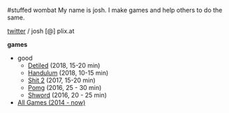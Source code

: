#stuffed wombat
My name is josh. I make games and help others to do the same.

<a href="https://twitter.com/wombatstuff" target="_blank">twitter</a> / josh [@] plix.at

**games**
- good
  - <a href="https://www.newgrounds.com/portal/view/722470" target="_blank">Detiled</a> (2018, 15-20 min)
  - <a href="https://www.newgrounds.com/portal/view/715081" target="_blank">Handulum</a> (2018, 10-15 min)
  - <a href="https://www.newgrounds.com/portal/view/700013" target="_blank">Shit 2</a> (2017, 15-20 min)
  - <a href="https://www.newgrounds.com/portal/view/683949" target="_blank">Pomg</a> (2016, 25 - 30 min)
  - <a href="https://www.newgrounds.com/portal/view/678184" target="_blank">Shword</a> (2016, 20 - 25 min)
- <a href="https://stuffedwombat.newgrounds.com/games/" target="_blank">All Games (2014 - now)</a>
